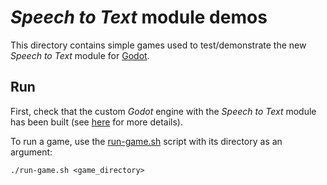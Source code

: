 # *Speech to Text* module demos

This directory contains simple games used to test/demonstrate the new *Speech to
Text* module for [Godot][godot].

## Run

First, check that the custom *Godot* engine with the *Speech to Text* module has
been built (see [here](../godot/README.md) for more details).

To run a game, use the [run-game.sh](run-game.sh) script with its directory as an
argument:

    ./run-game.sh <game_directory>

[godot]: https://godotengine.org "Godot site"
